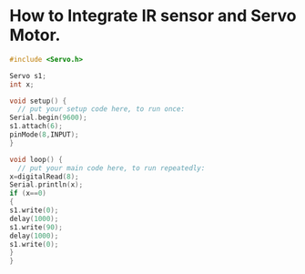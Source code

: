 # How to Integrate IR sensor and Servo Motor.


```cpp
#include <Servo.h>

Servo s1;
int x;

void setup() {
  // put your setup code here, to run once:
Serial.begin(9600);
s1.attach(6);
pinMode(8,INPUT);
}

void loop() {
  // put your main code here, to run repeatedly:
x=digitalRead(8);
Serial.println(x);
if (x==0)
{
s1.write(0);
delay(1000);
s1.write(90);
delay(1000);
s1.write(0);
}
}
```
